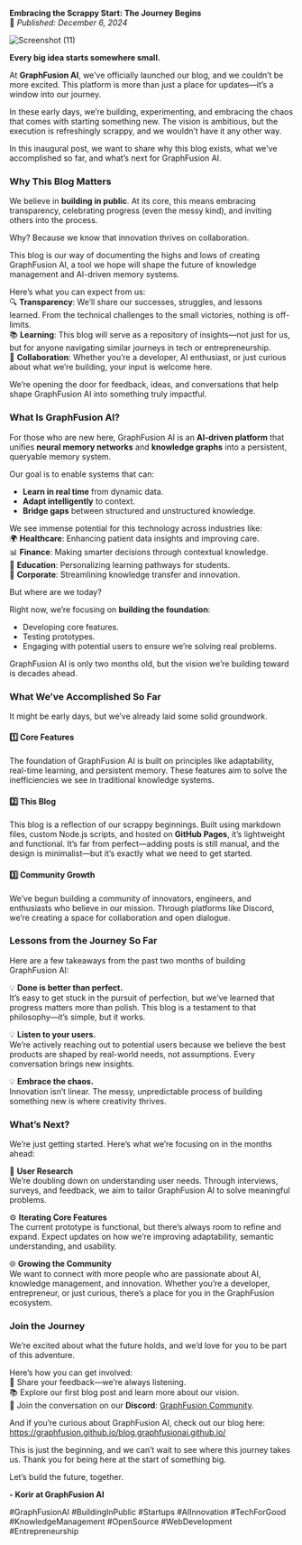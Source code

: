 **Embracing the Scrappy Start: The Journey Begins**  
📅 *Published: December 6, 2024*  

![Screenshot (11)](https://github.com/user-attachments/assets/7d9449ac-40d2-4caf-a3fa-ca38b118e96f)


**Every big idea starts somewhere small.**  

At **GraphFusion AI**, we’ve officially launched our blog, and we couldn’t be more excited. This platform is more than just a place for updates—it’s a window into our journey.  

In these early days, we’re building, experimenting, and embracing the chaos that comes with starting something new. The vision is ambitious, but the execution is refreshingly scrappy, and we wouldn’t have it any other way.  

In this inaugural post, we want to share why this blog exists, what we’ve accomplished so far, and what’s next for GraphFusion AI.  


### **Why This Blog Matters**  

We believe in **building in public**. At its core, this means embracing transparency, celebrating progress (even the messy kind), and inviting others into the process.  

Why? Because we know that innovation thrives on collaboration.  

This blog is our way of documenting the highs and lows of creating GraphFusion AI, a tool we hope will shape the future of knowledge management and AI-driven memory systems.  

Here’s what you can expect from us:  
🔍 **Transparency**: We’ll share our successes, struggles, and lessons learned. From the technical challenges to the small victories, nothing is off-limits.  
📚 **Learning**: This blog will serve as a repository of insights—not just for us, but for anyone navigating similar journeys in tech or entrepreneurship.  
🤝 **Collaboration**: Whether you’re a developer, AI enthusiast, or just curious about what we’re building, your input is welcome here.  

We’re opening the door for feedback, ideas, and conversations that help shape GraphFusion AI into something truly impactful.  

### **What Is GraphFusion AI?**  

For those who are new here, GraphFusion AI is an **AI-driven platform** that unifies **neural memory networks** and **knowledge graphs** into a persistent, queryable memory system.  

Our goal is to enable systems that can:  
- **Learn in real time** from dynamic data.  
- **Adapt intelligently** to context.  
- **Bridge gaps** between structured and unstructured knowledge.  

We see immense potential for this technology across industries like:  
🌍 **Healthcare**: Enhancing patient data insights and improving care.  
📊 **Finance**: Making smarter decisions through contextual knowledge.  
📘 **Education**: Personalizing learning pathways for students.  
🏢 **Corporate**: Streamlining knowledge transfer and innovation.  

But where are we today?  

Right now, we’re focusing on **building the foundation**:  
- Developing core features.  
- Testing prototypes.  
- Engaging with potential users to ensure we’re solving real problems.  

GraphFusion AI is only two months old, but the vision we’re building toward is decades ahead.  

### **What We’ve Accomplished So Far**  

It might be early days, but we’ve already laid some solid groundwork.  

#### 1️⃣ **Core Features**  
The foundation of GraphFusion AI is built on principles like adaptability, real-time learning, and persistent memory. These features aim to solve the inefficiencies we see in traditional knowledge systems.  

#### 2️⃣ **This Blog**  
This blog is a reflection of our scrappy beginnings. Built using markdown files, custom Node.js scripts, and hosted on **GitHub Pages**, it’s lightweight and functional. It’s far from perfect—adding posts is still manual, and the design is minimalist—but it’s exactly what we need to get started.  

#### 3️⃣ **Community Growth**  
We’ve begun building a community of innovators, engineers, and enthusiasts who believe in our mission. Through platforms like Discord, we’re creating a space for collaboration and open dialogue.  

### **Lessons from the Journey So Far**  

Here are a few takeaways from the past two months of building GraphFusion AI:  

💡 **Done is better than perfect.**  
It’s easy to get stuck in the pursuit of perfection, but we’ve learned that progress matters more than polish. This blog is a testament to that philosophy—it’s simple, but it works.  

💡 **Listen to your users.**  
We’re actively reaching out to potential users because we believe the best products are shaped by real-world needs, not assumptions. Every conversation brings new insights.  

💡 **Embrace the chaos.**  
Innovation isn’t linear. The messy, unpredictable process of building something new is where creativity thrives.  

### **What’s Next?**  

We’re just getting started. Here’s what we’re focusing on in the months ahead:  

🔎 **User Research**  
We’re doubling down on understanding user needs. Through interviews, surveys, and feedback, we aim to tailor GraphFusion AI to solve meaningful problems.  

⚙️ **Iterating Core Features**  
The current prototype is functional, but there’s always room to refine and expand. Expect updates on how we’re improving adaptability, semantic understanding, and usability.  

🌐 **Growing the Community**  
We want to connect with more people who are passionate about AI, knowledge management, and innovation. Whether you’re a developer, entrepreneur, or just curious, there’s a place for you in the GraphFusion ecosystem.  

### **Join the Journey**  

We’re excited about what the future holds, and we’d love for you to be part of this adventure.  

Here’s how you can get involved:  
📩 Share your feedback—we’re always listening.  
📚 Explore our first blog post and learn more about our vision.  
🤝 Join the conversation on our **Discord**: [GraphFusion Community](https://discord.gg/uSsmjPVc).  

And if you’re curious about GraphFusion AI, check out our blog here:  
https://graphfusion.github.io/blog.graphfusionai.github.io/  

This is just the beginning, and we can’t wait to see where this journey takes us. Thank you for being here at the start of something big.  

Let’s build the future, together.  

**- Korir at GraphFusion AI**  

#GraphFusionAI #BuildingInPublic #Startups #AIInnovation #TechForGood #KnowledgeManagement #OpenSource #WebDevelopment #Entrepreneurship 
